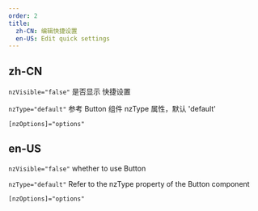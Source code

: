 ```yaml
---
order: 2
title:
  zh-CN: 编辑快捷设置
  en-US: Edit quick settings
---
```


## zh-CN

`nzVisible="false"` 是否显示 快捷设置

`nzType="default"` 参考 Button 组件 nzType 属性，默认 'default'

`[nzOptions]="options"`

## en-US

`nzVisible="false"` whether to use Button

`nzType="default"` Refer to the nzType property of the Button component

`[nzOptions]="options"`
